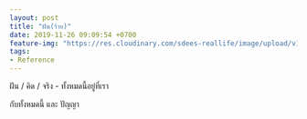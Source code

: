 ```yaml
---
layout: post
title: "ฝัน(ร้าย)"
date: 2019-11-26 09:09:54 +0700
feature-img: "https://res.cloudinary.com/sdees-reallife/image/upload/v1555658919/sample_feature_img.png"
tags:
- Reference
---
```


ฝัน / คิด / จริง - ทั้งหมดนี้อยู่ที่เรา

<i class="fa fa-child" style="color:plum"></i>

กับทั้งหมดนี้ และ ปัญญา
